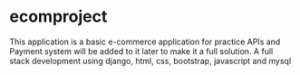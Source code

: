 # ecomproject
This application is a basic e-commerce application for practice
APIs and Payment system will be added to it later to make it a full solution.
A full stack development using django, html, css, bootstrap, javascript and mysql
